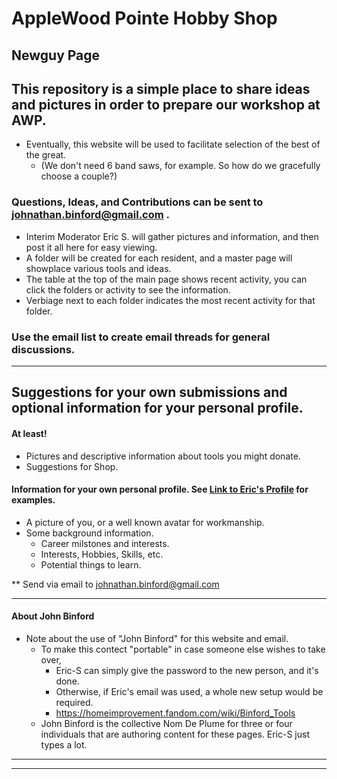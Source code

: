 #  AppleWood Pointe Hobby Shop
## Newguy Page </br>
## This repository is a simple place to share ideas and pictures in order to prepare our workshop at AWP.
- Eventually, this website will be used to facilitate selection of the best of the great.
  - (We don't need 6 band saws, for example.  So how do we gracefully choose a couple?)
### Questions, Ideas, and Contributions can be sent to johnathan.binford@gmail.com .
- Interim Moderator Eric S. will gather pictures and information, and then post it all here for easy viewing.
- A folder will be created for each resident, and a master page will showplace various tools and ideas.
- The table at the top of the main page shows recent activity, you can click the folders or activity to see the information.
- Verbiage next to each folder indicates the most recent activity for that folder.
### Use the email list to create email threads for general discussions. 

* * *
##  Suggestions for your own submissions and optional information for your personal profile.
#### At least!    
- Pictures and descriptive information about tools you might donate.
- Suggestions for Shop.
#### Information for your own personal profile. See [Link to Eric's Profile](../CraftsMen/Eric-S/Profile.md) for examples.
- A picture of you, or a well known avatar for workmanship.
- Some background information. 
  - Career milstones and interests.
  - Interests, Hobbies, Skills, etc.
  - Potential things to learn.

**  Send via email to johnathan.binford@gmail.com

* * * 

#### About John Binford
- Note about the use of "John Binford" for this website and email.
  - To make this contect "portable" in case someone else wishes to take over,
    - Eric-S can simply give the password to the new person, and it's done.
    - Otherwise, if Eric's email was used,  a whole new setup would be required.
    - https://homeimprovement.fandom.com/wiki/Binford_Tools
  - John Binford is the collective Nom De Plume for three or four individuals that are authoring content for these pages.  Eric-S just types a lot.
 
* * *
* * *

